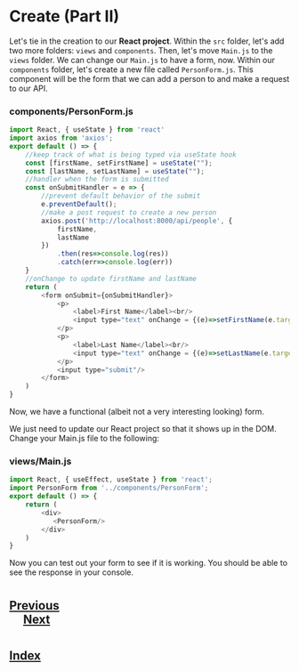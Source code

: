 #   Create (Part II)

Let's tie in the creation to our __React project__. Within the `src` folder, let's add two more folders: `views` and `components`. Then, let's move `Main.js` to the `views` folder. We can change our `Main.js` to have a form, now. Within our `components` folder, let's create a new file called `PersonForm.js`. This component will be the form that we can add a person to and make a request to our API.

### __components/PersonForm.js__
```js
import React, { useState } from 'react'
import axios from 'axios';
export default () => {
    //keep track of what is being typed via useState hook
    const [firstName, setFirstName] = useState(""); 
    const [lastName, setLastName] = useState("");
    //handler when the form is submitted
    const onSubmitHandler = e => {
        //prevent default behavior of the submit
        e.preventDefault();
        //make a post request to create a new person
        axios.post('http://localhost:8000/api/people', {
            firstName,
            lastName
        })
            .then(res=>console.log(res))
            .catch(err=>console.log(err))
    }
    //onChange to update firstName and lastName
    return (
        <form onSubmit={onSubmitHandler}>
            <p>
                <label>First Name</label><br/>
                <input type="text" onChange = {(e)=>setFirstName(e.target.value)}/>
            </p>
            <p>
                <label>Last Name</label><br/>
                <input type="text" onChange = {(e)=>setLastName(e.target.value)}/>
            </p>
            <input type="submit"/>
        </form>
    )
}
```
Now, we have a functional (albeit not a very interesting looking) form.

We just need to update our React project so that it shows up in the DOM. Change your Main.js file to the following:

### __views/Main.js__
```js
import React, { useEffect, useState } from 'react';
import PersonForm from '../components/PersonForm';
export default () => {
    return (
        <div>
           <PersonForm/>
        </div>
    )
}
```
Now you can test out your form to see if it is working. You should be able to see the response in your console.
#
## [Previous](./004_Create_(Part_I).md)<span>&nbsp;&nbsp;&nbsp;&nbsp;&nbsp;&nbsp;&nbsp;&nbsp;&nbsp;&nbsp;&nbsp;&nbsp;&nbsp;&nbsp;&nbsp;&nbsp;&nbsp;&nbsp;&nbsp;&nbsp;&nbsp;&nbsp;&nbsp;&nbsp;&nbsp;&nbsp;&nbsp;&nbsp;&nbsp;&nbsp;&nbsp;&nbsp;&nbsp;&nbsp;&nbsp;&nbsp;&nbsp;&nbsp;&nbsp;&nbsp;&nbsp;&nbsp;&nbsp;&nbsp;&nbsp;&nbsp;&nbsp;&nbsp;&nbsp;&nbsp;&nbsp;&nbsp;&nbsp;&nbsp;&nbsp;&nbsp;&nbsp;&nbsp;&nbsp;&nbsp;&nbsp;&nbsp;&nbsp;&nbsp;&nbsp;&nbsp;&nbsp;&nbsp;&nbsp;&nbsp;&nbsp;&nbsp;&nbsp;&nbsp;&nbsp;&nbsp;&nbsp;&nbsp;&nbsp;&nbsp;&nbsp;&nbsp;&nbsp;&nbsp;&nbsp;&nbsp;&nbsp;</span> [Next](./006_List_Detail.md)
#
##  [Index](../Index.md)